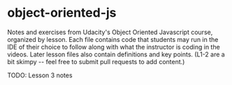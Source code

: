 object-oriented-js
==================

Notes and exercises from Udacity's Object Oriented Javascript course, organized by lesson. Each file contains code that students may run in the IDE of their choice to follow along with what the instructor is coding in the videos. Later lesson files also contain definitions and key points. (L1-2 are a bit skimpy -- feel free to submit pull requests to add content.) 

TODO: Lesson 3 notes
